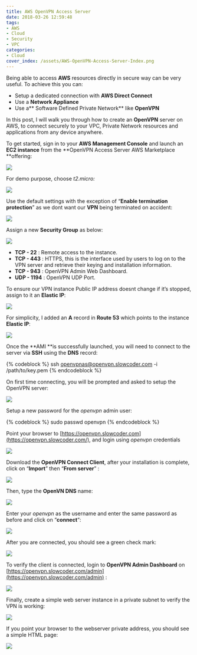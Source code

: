 ```yaml
---
title: AWS OpenVPN Access Server
date: 2018-03-26 12:59:48
tags:
- AWS
- Cloud
- Security
- VPC
categories:
- Cloud
cover_index: /assets/AWS-OpenVPN-Access-Server-Index.png
---
```


Being able to access **AWS** resources directly in secure way can be very useful. To achieve this you can:

* Setup a dedicated connection with **AWS Direct Connect**
* Use a **Network Appliance**
* Use a** Software Defined Private Network** like **OpenVPN**

In this post, I will walk you through how to create an **OpenVPN** server on AWS, to connect securely to your VPC, Private Network resources and applications from any device anywhere.

To get started, sign in to your **AWS Management Console** and launch an **EC2 instance** from the **OpenVPN Access Server AWS Marketplace **offering:

![](https://cdn-images-1.medium.com/max/1000/0*RxIGQWMzZ4CddqT0.)

For demo purpose, choose *t2.micro:*

![](https://cdn-images-1.medium.com/max/1000/0*wPgYMoC0t73N4aoY.)

Use the default settings with the exception of “**Enable termination protection**” as we dont want our **VPN** being terminated on accident:

![](https://cdn-images-1.medium.com/max/1000/0*x3v8Khtz7PCZ8f3H.)

Assign a new **Security Group** as below:

![](https://cdn-images-1.medium.com/max/1000/0*LsR4IAfGXXfuIBcV.)

* **TCP - 22** : Remote access to the instance.
* **TCP - 443** : HTTPS, this is the interface used by users to log on to the VPN server and retrieve their keying and installation information.
* **TCP - 943** : OpenVPN Admin Web Dashboard.
* **UDP - 1194** : OpenVPN UDP Port.

To ensure our VPN instance Public IP address doesnt change if it’s stopped, assign to it an **Elastic IP**:

![](https://cdn-images-1.medium.com/max/1000/0*tjptbp-B9P0YO2Tw.)

For simplicity, I added an **A** record in **Route 53** which points to the instance **Elastic IP**:

![](https://cdn-images-1.medium.com/max/1000/0*gyYVtEyL0GdB3Goz.)

Once the **AMI **is successfully launched, you will need to connect to the server via **SSH** using the **DNS** record:

{% codeblock %}
ssh openvpnas@openvpn.slowcoder.com -i /path/to/key.pem
{% endcodeblock %}

On first time connecting, you will be prompted and asked to setup the OpenVPN server:

![](https://cdn-images-1.medium.com/max/1000/0*UaM_RebtMcLorGPS.)

Setup a new password for the *openvpn* admin user:

{% codeblock %}
sudo passwd openvpn
{% endcodeblock %}

Point your browser to [https://openvpn.slowcoder.com](https://openvpn.slowcoder.com/), and login using *openvpn* credentials

![](https://cdn-images-1.medium.com/max/1000/0*8lAgBisfmqFeOGN4.)

Download the **OpenVPN Connect Client**, after your installation is complete, click on “**Import**” then “**From server**” :

![](https://cdn-images-1.medium.com/max/1000/0*8gJhBE7WkluqbUL1.)

Then, type the **OpenVN DNS** name:

![](https://cdn-images-1.medium.com/max/1000/0*7cYXugAKr1dXH4hE.)

Enter your *openvpn* as the username and enter the same password as before and click on “**connect**“:

![](https://cdn-images-1.medium.com/max/1000/0*aoo23Jib_en5KKVg.)

After you are connected, you should see a green check mark:

![](https://cdn-images-1.medium.com/max/1000/0*6m-T7uNOkOZPV9nF.)

To verify the client is connected, login to **OpenVPN Admin Dashboard** on [https://openvpn.slowcoder.com/admin](https://openvpn.slowcoder.com/admin) :

![](https://cdn-images-1.medium.com/max/1000/0*X3JvgFjbZcg30GUp.)

Finally, create a simple web server instance in a private subnet to verify the VPN is working:

![](https://cdn-images-1.medium.com/max/1000/0*xwkYZU_j3PIkzKSY.)

If you point your browser to the webserver private address, you should see a simple HTML page:

![](https://cdn-images-1.medium.com/max/1000/0*uNaD3HvXcuz4576Y.)